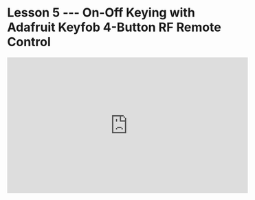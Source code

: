 # Lesson 5 --- On-Off Keying with Adafruit Keyfob 4-Button RF Remote Control


<iframe width="560" height="315" src="https://www.youtube.com/embed/15RC0I4SWl4" title="YouTube video player" frameborder="0" allow="accelerometer; autoplay; clipboard-write; encrypted-media; gyroscope; picture-in-picture" allowfullscreen></iframe>

